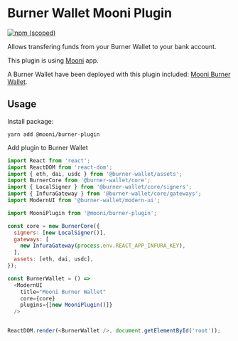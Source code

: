 # Burner Wallet Mooni Plugin

[![npm (scoped)](https://img.shields.io/npm/v/@mooni/burner-plugin)](https://www.npmjs.com/package/@mooni/burner-plugin)

Allows transfering funds from your Burner Wallet to your bank account. 

This plugin is using [Mooni](https://mooni.tech) app.

A Burner Wallet have been deployed with this plugin included: [Mooni Burner Wallet](https://burner.mooni.tech).

## Usage

Install package:

```
yarn add @mooni/burner-plugin
```

Add plugin to Burner Wallet

```javascript
import React from 'react';
import ReactDOM from 'react-dom';
import { eth, dai, usdc } from '@burner-wallet/assets';
import BurnerCore from '@burner-wallet/core';
import { LocalSigner } from '@burner-wallet/core/signers';
import { InfuraGateway } from '@burner-wallet/core/gateways';
import ModernUI from '@burner-wallet/modern-ui';

import MooniPlugin from '@mooni/burner-plugin';

const core = new BurnerCore({
  signers: [new LocalSigner()],
  gateways: [
    new InfuraGateway(process.env.REACT_APP_INFURA_KEY),
  ],
  assets: [eth, dai, usdc],
});

const BurnerWallet = () =>
  <ModernUI
    title="Mooni Burner Wallet"
    core={core}
    plugins={[new MooniPlugin()]}
  />


ReactDOM.render(<BurnerWallet />, document.getElementById('root'));
```
